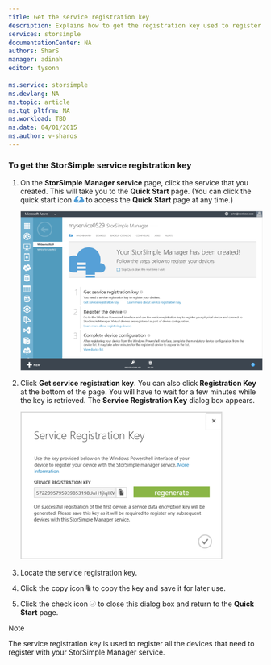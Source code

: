 ```yaml
---
title: Get the service registration key
description: Explains how to get the registration key used to register all StorSimple devices.
services: storsimple
documentationCenter: NA
authors: SharS
manager: adinah
editor: tysonn

ms.service: storsimple
ms.devlang: NA
ms.topic: article
ms.tgt_pltfrm: NA
ms.workload: TBD
ms.date: 04/01/2015
ms.author: v-sharos
---
```


### To get the StorSimple service registration key

1. On the **StorSimple Manager service** page, click the service that you created. This will take you to the **Quick Start** page. (You can click the quick start icon ![StorSimple Quick Start icon ](./media/storsimple-get-service-registration-key/HCS_QuickStartIcon-include.png) to access the **Quick Start** page at any time.)

     ![StorSimple Quick Start page](./media/storsimple-get-service-registration-key/HCS_ServiceQuickStart-include.png)

2. Click **Get service registration key**. You can also click **Registration Key** at the bottom of the page. You will have to wait for a few minutes while the key is retrieved. The **Service Registration Key** dialog box appears.

     ![Service Registration Key dialog box](./media/storsimple-get-service-registration-key/HCS_GetServiceRegistrationKey-include.png)

3. Locate the service registration key.

4. Click the copy icon ![StorSimple Copy icon](./media/storsimple-get-service-registration-key/HCS_CopyIcon-include.png) to copy the key and save it for later use.

5. Click the check icon ![StorSimple Check icon](./media/storsimple-get-service-registration-key/HCS_CheckIcon-include.png) to close this dialog box and return to the **Quick Start** page.

> [!NOTE]
> The service registration key is used to register all the devices that need to register with your StorSimple Manager service.